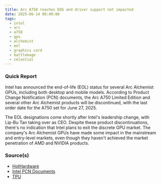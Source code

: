 ```yaml
---
title: Arc A750 reaches EOS and driver support not impacted
date: 2025-06-14 00:40:00
tags:
  - intel
  - arc
  - a750
  - gpu
  - alchemist
  - eol
  - graphics card
  - battlemage
  - celestial
---
```


### Quick Report

Intel has announced the end-of-life (EOL) status for several Arc Alchemist GPUs, including both desktop and mobile models. According to Product Change Notification (PCN) documents, the Arc A750 Limited Edition and several other Arc Alchemist products will be discontinued, with the last order date for the A750 set for June 27, 2025.

The EOL designations come shortly after Intel\'s leadership change, with Lip-Bu Tan taking over as CEO. Despite these product discontinuations, there\'s no indication that Intel plans to exit the discrete GPU market. The company\'s Arc Alchemist GPUs have made some impact in the mainstream and entry-level markets, even though they haven\'t achieved the market penetration of AMD and NVIDIA products.

### Source(s)

- [HotHardware][def]
- [Intel PCN Documents][def2]
- [TPU][def3]

[def]: https://hothardware.com/news/intel-discontinuing-several-arc-alchemist-gpus
[def2]: https://www.intel.com/content/www/us/en/content-details/856777/intel-arc-a750-graphics-end-of-life.html
[def3]: https://www.techpowerup.com/338003/intel-arc-alchemist-a750-reaches-end-of-life#comments
